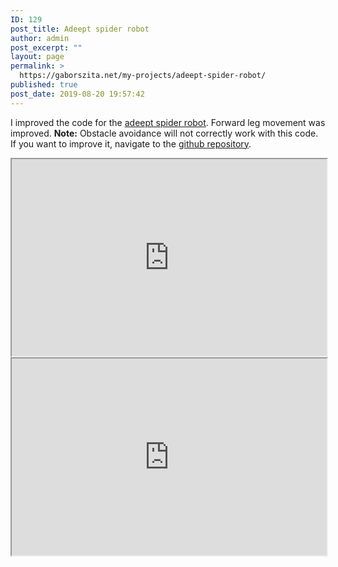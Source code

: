 ```yaml
---
ID: 129
post_title: Adeept spider robot
author: admin
post_excerpt: ""
layout: page
permalink: >
  https://gaborszita.net/my-projects/adeept-spider-robot/
published: true
post_date: 2019-08-20 19:57:42
---
```

<!-- wp:paragraph -->
<p>I improved the code for the <a href="https://www.adeept.com/adeept-hexapod-6-legs-spider-robot-kit-for-arduino-uno-r3-and-nano-with-20pcs-sg92r-servo-motor-24g-wireless-remote-control-obstacle-avoidance_p0089_s0021.html">adeept spider robot</a>. Forward leg movement was improved. <strong>Note:</strong> Obstacle avoidance will not correctly work with this code. If you want to improve it, navigate to the <a href="https://github.com/gaborszita/adeept-spider-robot-improved">github repository</a>.</p>
<!-- /wp:paragraph -->

<!-- wp:html -->
<iframe width="100%" height="315" src="https://www.youtube.com/embed/cYH39xQf8vU" allowfullscreen=""></iframe>
<!-- /wp:html -->

<!-- wp:html -->
<iframe width="100%" height="315" src="https://www.youtube.com/embed/mwL2QAtXnMI" allowfullscreen=""></iframe>
<!-- /wp:html -->